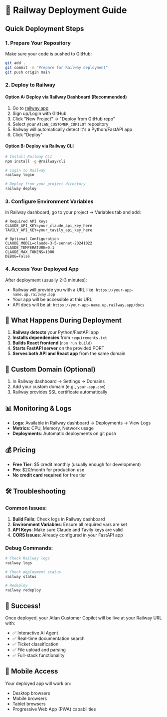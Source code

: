 # 🚀 Railway Deployment Guide

## Quick Deployment Steps

### 1. **Prepare Your Repository**
Make sure your code is pushed to GitHub:
```bash
git add .
git commit -m "Prepare for Railway deployment"
git push origin main
```

### 2. **Deploy to Railway**

#### Option A: Deploy via Railway Dashboard (Recommended)
1. Go to [railway.app](https://railway.app)
2. Sign up/Login with GitHub
3. Click "New Project" → "Deploy from GitHub repo"
4. Select your `ATLAN_CUSTOMER_COPILOT` repository
5. Railway will automatically detect it's a Python/FastAPI app
6. Click "Deploy"

#### Option B: Deploy via Railway CLI
```bash
# Install Railway CLI
npm install -g @railway/cli

# Login to Railway
railway login

# Deploy from your project directory
railway deploy
```

### 3. **Configure Environment Variables**

In Railway dashboard, go to your project → Variables tab and add:

```env
# Required API Keys
CLAUDE_API_KEY=your_claude_api_key_here
TAVILY_API_KEY=your_tavily_api_key_here

# Optional Configuration
CLAUDE_MODEL=claude-3-5-sonnet-20241022
CLAUDE_TEMPERATURE=0.1
CLAUDE_MAX_TOKENS=1000
DEBUG=False
```

### 4. **Access Your Deployed App**

After deployment (usually 2-3 minutes):
- Railway will provide you with a URL like: `https://your-app-name.up.railway.app`
- Your app will be accessible at this URL
- API docs will be at: `https://your-app-name.up.railway.app/docs`

## 🎯 What Happens During Deployment

1. **Railway detects** your Python/FastAPI app
2. **Installs dependencies** from `requirements.txt`
3. **Builds React frontend** (`npm run build`)
4. **Starts FastAPI server** on the provided PORT
5. **Serves both API and React app** from the same domain

## 🔧 Custom Domain (Optional)

1. In Railway dashboard → Settings → Domains
2. Add your custom domain (e.g., `your-app.com`)
3. Railway provides SSL certificate automatically

## 📊 Monitoring & Logs

- **Logs**: Available in Railway dashboard → Deployments → View Logs
- **Metrics**: CPU, Memory, Network usage
- **Deployments**: Automatic deployments on git push

## 💰 Pricing

- **Free Tier**: $5 credit monthly (usually enough for development)
- **Pro**: $20/month for production use
- **No credit card required** for free tier

## 🛠️ Troubleshooting

### Common Issues:

1. **Build Fails**: Check logs in Railway dashboard
2. **Environment Variables**: Ensure all required vars are set
3. **API Keys**: Make sure Claude and Tavily keys are valid
4. **CORS Issues**: Already configured in your FastAPI app

### Debug Commands:
```bash
# Check Railway logs
railway logs

# Check deployment status
railway status

# Redeploy
railway redeploy
```

## 🎉 Success!

Once deployed, your Atlan Customer Copilot will be live at your Railway URL with:
- ✅ Interactive AI Agent
- ✅ Real-time documentation search
- ✅ Ticket classification
- ✅ File upload and parsing
- ✅ Full-stack functionality

## 📱 Mobile Access

Your deployed app will work on:
- Desktop browsers
- Mobile browsers
- Tablet browsers
- Progressive Web App (PWA) capabilities
